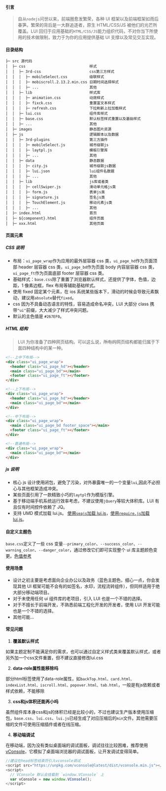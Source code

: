 #### 引言

> 自从`nodejs`问世以来，前端圈愈发繁荣，各种 UI 框架以及前端框架如雨后春笋。繁荣的背后是一大群追逐者，原生 HTML/CSS/JS 被他们的光芒所覆盖。LUI 回归于应用基础的`HTML/CSS/JS`能力组织代码，不对你当下所使用的技术做限制，致力于为你的应用提供基础 UI 支撑以及常见交互实现。

#### 目录结构

```
├─ src 源代码
│  ├─ css                             样式
│  │  ├─ 3rd-css                      css第三方样式
│  │  │  ├─ mobileSelect.css          级联样式
│  │  │  ├─ mobiscroll.2.13.2.min.css 日期时间选择样式
│  │  │  ├─ ...                       其他
│  │  ├─ lib                          样式库
│  │  │  ├─ animation.css             动效样式
│  │  │  ├─ fixck.css                 重置富文本样式
│  │  │  ├─ refresh.css               下拉刷新上拉加载样式
│  │  ├─ lui.css                      组件库样式
│  │  ├─ base.css                     默认标签样式重置以及基础样式
│  │  ├─ ...                          其他
│  ├─ images                          静态图片资源
│  ├─ js                              逻辑脚本以及数据
│  │  ├─ 3rd-plugins                  第三方插件
│  │  │  ├─ mobileSelect.js           城市级联js
│  │  │  ├─ laytpl.js                 模板引擎库
│  │  │  ├─ ...                       其他
│  │  ├─ data                         静态数据
│  │  │  ├─ city.js                   城市级联js数据
│  │  │  ├─ lui.json                  lui组件名数据
│  │  │  ├─ ...                       其他
│  │  ├─ lib                          js库或者类
│  │  │  ├─ cellSwiper.js             滑动单元格js类
│  │  │  ├─ form.js                   表单js类
│  │  │  ├─ signature.js              签名js类
│  │  │  ├─ TouchElement.js           移动元素js类
│  │  │  ├─ ...                       其他
│  ├─ index.html                      首页
│  ├─ ${component}.html               组件页面
│  ├─ xxx.html                        其他页面
```

#### 页面元素

##### CSS 说明

- 布局：`ui_page_wrap`作为应用的最外层容器 css 类，`ui_page_hd`作为页面顶部 header 层容器 css 类，`ui_page_bd`作为页面 body 内容层容器 css 类，`ui_page_ft`作为页面底部 footer 层容器 css 类。
- 基础样式：`base.css`除了重置了浏览器默认样式，还提供了字体，色值，边距，1 像素边框，flex 布局等辅助基础样式。
- 使用 fixed 固定某个元素，在 ios 系统某些版本下，滑动的时候会导致元素飘动，建议用`absolute`替代`fixed`。
- css 因为不具备动态语言的特性，容易造成命名冲突，LUI 大部分 class 携带`"ui"`前缀，大大减少了样式冲突问题。
- 默认的主色值是 `#267EF0`。

##### HTML 结构

> LUI 为你准备了四种网页结构。可以这么说，~~所有的~~网页结构都能归属于下面四种结构中的某一种。

```html
<!--上中下布局-->
<div class="ui_page_wrap">
  <header class="ui_page_hd"></header>
  <main class="ui_page_bd"></main>
  <footer class="ui_page_ft"></footer>
</div>

<!--上下布局-->
<div class="ui_page_wrap">
  <header class="ui_page_hd"></header>
  <main class="ui_page_bd"></main>
</div>

<!--中下布局-->
<div class="ui_page_wrap">
  <main class="ui_page_bd footer_space"></main>
  <footer class="ui_page_ft"></footer>
</div>

<!--普通布局-->
<div class="ui_page_wrap">
  <main class="ui_page_bd"></main>
</div>
```

##### js 说明

- 核心 js 设计使用闭包，避免了污染，对外暴露唯一的一个变量`lui`,因此不必担心与其他框架造成冲突。
- 某些页面引用了一款精致小巧的`laytpl`作为模版引擎。
- 基于移动端手机系统运行效率考虑，不建议使用`jQuery`等较大体积库。LUI 有且仅有时间控件依赖了 JQ。
- 支持 UMD 模式加载 lui.js。 <a href="../demo-seajs.html">使用`seajs`加载 lui.js</a>，<a href="../demo-requirejs.html">使用`require.js`加载 lui.js</a>。

#### 自定义主题色

`base.css`定义了一些 css 变量`--primary_color`、`--success_color`、`--warning_color`、`--danger_color`，通过修改它们即可实现整个 ui 库主题颜色变更。[色值参考](https://developer.work.weixin.qq.com/document/path/94600)

#### 使用场景

- 设计之初主要是考虑面向企业办公以及政务（蓝色主题色，细心一点，你会发现其他 UI 框架可能不会有的如签名，水印，流程流转组件），但同样适用于绝大部分移动端项目。
- 对于未使用任何 ui 组件库的老项目，引入 LUI 也是一个不错的选择。
- 对于不擅长于前端开发，不熟悉前端工程化开发的开发者，使用 LUI 开发可能也是一个不错的选择。
- 其他可能... 

#### 常见问题
 1. **覆盖默认样式** 

如果主题定制不能满足你的需求，也可以通过自定义样式类来覆盖默认样式，或者另外加一个css文件重置，但不建议直接修改lui.css 

2. **data-role属性能移除吗** 

部分html标签使用了data-role属性，如`backTop.html、card.html、indexList.html、iscroll.html、popover.html、tab.html`，一般是有js依赖或者样式依赖，不能移除 

3. **css和js体积还能再小吗** 

虽然组件库本身css和js的体积已经是比较小的，不过也建议生产版本使用压缩包，`base.css`、`lui.css`、`lui.js`已经生成了对应压缩后的`min`文件。其他需要压缩的文件可使用压缩插件或者在线压缩。

4. **移动端调试** 

在移动端，因为没有类似桌面端的调试面板，调试往往比较困难，推荐使用[vConsole](https://github.com/Tencent/vConsole)，它模拟了桌面端浏览器的调试面板，让开发调试变得简单。
``` js
//建议在head标签结束符引入vconsole调试
<script src="https://unpkg.com/vconsole@latest/dist/vconsole.min.js"></script>
<script>
  // VConsole 默认会挂载到 `window.VConsole` 上
  var vConsole = new window.VConsole();
</script>
```